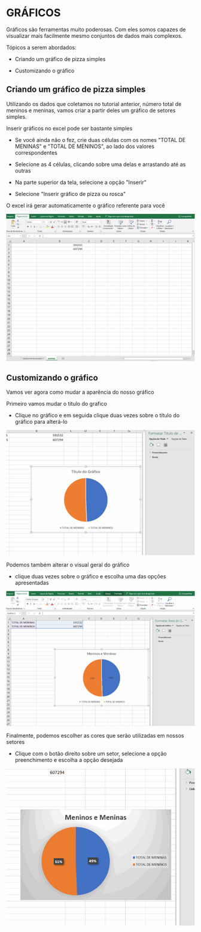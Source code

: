 # GRÁFICOS

Gráficos são ferramentas muito poderosas. Com eles somos capazes de visualizar mais facilmente mesmo conjuntos de dados mais complexos.

Tópicos a serem abordados:

* Criando um gráfico de pizza simples

* Customizando o gráfico

## Criando um gráfico de pizza simples

Utilizando os dados que coletamos no tutorial anterior, número total de meninos e meninas, vamos criar a partir deles um gráfico de setores simples.

Inserir gráficos no excel pode ser bastante simples

* Se você ainda não o fez, crie duas células com os nomes "TOTAL DE MENINAS" e "TOTAL DE MENINOS", ao lado dos valores correspondentes

* Selecione as 4 células, clicando sobre uma delas e arrastando até as outras

* Na parte superior da tela, selecione a opção "Inserir"

* Selecione "Inserir gráfico de pizza ou rosca"

O excel irá gerar automaticamente o gráfico referente para você

![pieChart](pieChart.gif)


## Customizando o gráfico

Vamos ver agora como mudar a aparência do nosso gráfico

Primeiro vamos mudar o titulo do grafico

* Clique no gráfico e em seguida clique duas vezes sobre o título do gráfico para alterá-lo

![titulo](titulo.gif)

Podemos também alterar o visual geral do gráfico

* clique duas vezes sobre o gráfico e escolha uma das opções apresentadas

![estilo](estilo.gif)

Finalmente, podemos escolher as cores que serão utilizadas em nossos setores

* Clique com o botão direito sobre um setor, selecione a opção preenchimento e escolha a opção desejada

![color](color.gif)